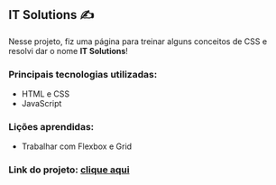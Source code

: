 ﻿## IT Solutions ✍

Nesse projeto, fiz uma página para treinar alguns conceitos de CSS e resolvi dar o nome **IT Solutions**!

### Principais tecnologias utilizadas:

- HTML e CSS
- JavaScript

### Lições aprendidas:

- Trabalhar com Flexbox e Grid

### Link do projeto: <a href=''>clique aqui</a>
